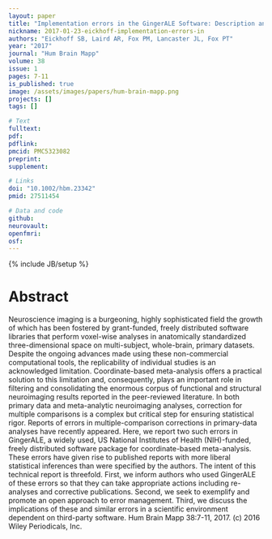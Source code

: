 ```yaml
---
layout: paper
title: "Implementation errors in the GingerALE Software: Description and recommendations."
nickname: 2017-01-23-eickhoff-implementation-errors-in
authors: "Eickhoff SB, Laird AR, Fox PM, Lancaster JL, Fox PT"
year: "2017"
journal: "Hum Brain Mapp"
volume: 38
issue: 1
pages: 7-11
is_published: true
image: /assets/images/papers/hum-brain-mapp.png
projects: []
tags: []

# Text
fulltext:
pdf:
pdflink:
pmcid: PMC5323082
preprint:
supplement:

# Links
doi: "10.1002/hbm.23342"
pmid: 27511454

# Data and code
github:
neurovault:
openfmri:
osf:
---
```

{% include JB/setup %}

# Abstract

Neuroscience imaging is a burgeoning, highly sophisticated field the growth of which has been fostered by grant-funded, freely distributed software libraries that perform voxel-wise analyses in anatomically standardized three-dimensional space on multi-subject, whole-brain, primary datasets. Despite the ongoing advances made using these non-commercial computational tools, the replicability of individual studies is an acknowledged limitation. Coordinate-based meta-analysis offers a practical solution to this limitation and, consequently, plays an important role in filtering and consolidating the enormous corpus of functional and structural neuroimaging results reported in the peer-reviewed literature. In both primary data and meta-analytic neuroimaging analyses, correction for multiple comparisons is a complex but critical step for ensuring statistical rigor. Reports of errors in multiple-comparison corrections in primary-data analyses have recently appeared. Here, we report two such errors in GingerALE, a widely used, US National Institutes of Health (NIH)-funded, freely distributed software package for coordinate-based meta-analysis. These errors have given rise to published reports with more liberal statistical inferences than were specified by the authors. The intent of this technical report is threefold. First, we inform authors who used GingerALE of these errors so that they can take appropriate actions including re-analyses and corrective publications. Second, we seek to exemplify and promote an open approach to error management. Third, we discuss the implications of these and similar errors in a scientific environment dependent on third-party software. Hum Brain Mapp 38:7-11, 2017. (c) 2016 Wiley Periodicals, Inc.
